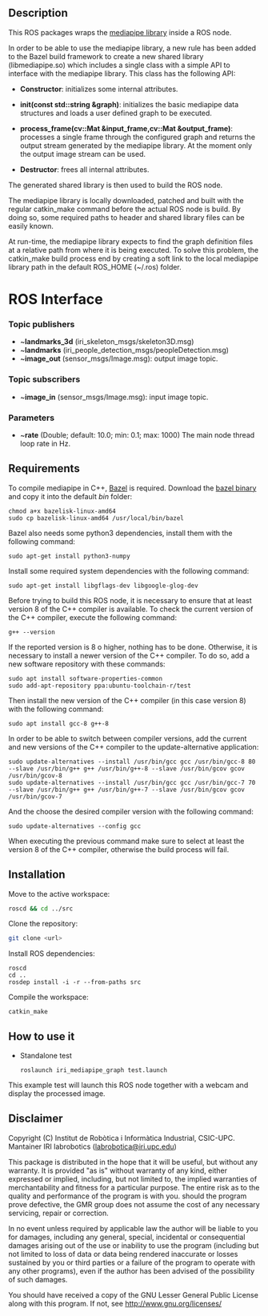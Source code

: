 ## Description

This ROS packages wraps the [mediapipe library](https://google.github.io/mediapipe/) inside a ROS node.

In order to be able to use the mediapipe library, a new rule has been added to the Bazel build framework to create a new shared library (libmediapipe.so) which includes a single class with a simple API to interface with the mediapipe library. This class has the following API:

* **Constructor**: initializes some internal attributes.

* **init(const std::string &graph)**: initializes the basic mediapipe data structures and loads a user defined graph to be executed.

* **process_frame(cv::Mat &input_frame,cv::Mat &output_frame)**: processes a single frame through the configured graph and returns the output stream generated by the mediapipe library. At the moment only the output image stream can be used.

* **Destructor**: frees all internal attributes.

The generated shared library is then used to build the ROS node.

The mediapipe library is locally downloaded, patched and built with the regular catkin_make command before the actual ROS node is build. By doing so, some required paths to header and shared library files can be easily known.

At run-time, the mediapipe library expects to find the graph definition files at a relative path from where it is being executed. To solve this problem, the catkin_make build process end by creating a soft link to the local mediapipe library path in the default ROS_HOME (~/.ros) folder.

# ROS Interface
### Topic publishers
  - ~**landmarks_3d** (iri_skeleton_msgs/skeleton3D.msg)
  - ~**landmarks** (iri_people_detection_msgs/peopleDetection.msg)
  - ~**image_out** (sensor_msgs/Image.msg): output image topic.
### Topic subscribers
  - ~**image_in** (sensor_msgs/Image.msg): input image topic.

### Parameters
- ~**rate** (Double; default: 10.0; min: 0.1; max: 1000) The main node thread loop rate in Hz. 

## Requirements

To compile mediapipe in C++, [Bazel]() is required. Download the [bazel binary](https://github.com/bazelbuild/bazelisk/releases/download/v1.10.1/bazelisk-linux-amd64) and copy it into the default *bin* folder:
```
chmod a+x bazelisk-linux-amd64
sudo cp bazelisk-linux-amd64 /usr/local/bin/bazel
```
Bazel also needs some python3 dependencies, install them with the following command:
```
sudo apt-get install python3-numpy
```
Install some required system dependencies with the following command:
```
sudo apt-get install libgflags-dev libgoogle-glog-dev
```

Before trying to build this ROS node, it is necessary to ensure that at least version 8 of the C++ compiler is available. To check the current version of the C++ compiler, execute the following command:
```
g++ --version
```
If the reported version is 8 o higher, nothing has to be done. Otherwise, it is necessary to install a newer version of the C++ compiler. To do so, add a new software repository with these commands:
```
sudo apt install software-properties-common
sudo add-apt-repository ppa:ubuntu-toolchain-r/test
```
Then install the new version of the C++ compiler (in this case version 8) with the following command:
```
sudo apt install gcc-8 g++-8
```
In order to be able to switch between compiler versions, add the current and new versions of the C++ compiler to the update-alternative application:
```
sudo update-alternatives --install /usr/bin/gcc gcc /usr/bin/gcc-8 80 --slave /usr/bin/g++ g++ /usr/bin/g++-8 --slave /usr/bin/gcov gcov /usr/bin/gcov-8
sudo update-alternatives --install /usr/bin/gcc gcc /usr/bin/gcc-7 70 --slave /usr/bin/g++ g++ /usr/bin/g++-7 --slave /usr/bin/gcov gcov /usr/bin/gcov-7
```
And the choose the desired compiler version with the following command:
```
sudo update-alternatives --config gcc
```
When executing the previous command make sure to select at least the version 8 of the C++ compiler, otherwise the build process will fail.

## Installation

Move to the active workspace:
```bash
roscd && cd ../src
```
Clone the repository: 
```bash
git clone <url>
```
Install ROS dependencies:
```
roscd
cd ..
rosdep install -i -r --from-paths src
```
Compile the workspace:
```
catkin_make
```

## How to use it

- Standalone test

  `roslaunch iri_mediapipe_graph test.launch`

This example test will launch this ROS node together with a webcam and display the processed image.

## Disclaimer  

Copyright (C) Institut de Robòtica i Informàtica Industrial, CSIC-UPC.
Mantainer IRI labrobotics (labrobotica@iri.upc.edu)

This package is distributed in the hope that it will be useful, but without any warranty. It is provided "as is" without warranty of any kind, either expressed or implied, including, but not limited to, the implied warranties of merchantability and fitness for a particular purpose. The entire risk as to the quality and performance of the program is with you. should the program prove defective, the GMR group does not assume the cost of any necessary servicing, repair  or correction.

In no event unless required by applicable law the author will be liable to you for damages, including any general, special, incidental or consequential damages arising out of the use or inability to use the program (including but not limited to loss of data or data being rendered inaccurate or losses sustained by you or third parties or a failure of the program to operate with any other programs), even if the author has been advised of the possibility of such damages.

You should have received a copy of the GNU Lesser General Public License along with this program. If not, see <http://www.gnu.org/licenses/>
